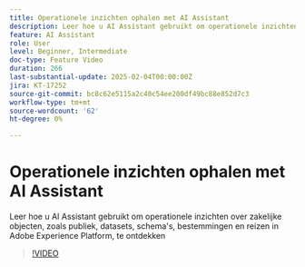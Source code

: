 ```yaml
---
title: Operationele inzichten ophalen met AI Assistant
description: Leer hoe u AI Assistant gebruikt om operationele inzichten over zakelijke objecten, zoals publiek, datasets, schema's, bestemmingen en reizen in Adobe Experience Platform, te ontdekken
feature: AI Assistant
role: User
level: Beginner, Intermediate
doc-type: Feature Video
duration: 266
last-substantial-update: 2025-02-04T00:00:00Z
jira: KT-17252
source-git-commit: bc8c62e5115a2c40c54ee200df49bc88e852d7c3
workflow-type: tm+mt
source-wordcount: '62'
ht-degree: 0%

---
```



# Operationele inzichten ophalen met AI Assistant

Leer hoe u AI Assistant gebruikt om operationele inzichten over zakelijke objecten, zoals publiek, datasets, schema&#39;s, bestemmingen en reizen in Adobe Experience Platform, te ontdekken

>[!VIDEO](https://video.tv.adobe.com/v/3444031/?learn=on&enablevpops)
